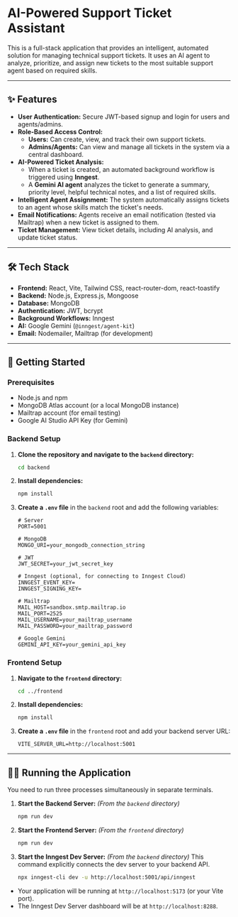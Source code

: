 # AI-Powered Support Ticket Assistant

This is a full-stack application that provides an intelligent, automated solution for managing technical support tickets. It uses an AI agent to analyze, prioritize, and assign new tickets to the most suitable support agent based on required skills.

---

## ✨ Features

- **User Authentication:** Secure JWT-based signup and login for users and agents/admins.
- **Role-Based Access Control:**
  - **Users:** Can create, view, and track their own support tickets.
  - **Admins/Agents:** Can view and manage all tickets in the system via a central dashboard.
- **AI-Powered Ticket Analysis:**
  - When a ticket is created, an automated background workflow is triggered using **Inngest**.
  - A **Gemini AI agent** analyzes the ticket to generate a summary, priority level, helpful technical notes, and a list of required skills.
- **Intelligent Agent Assignment:** The system automatically assigns tickets to an agent whose skills match the ticket's needs.
- **Email Notifications:** Agents receive an email notification (tested via Mailtrap) when a new ticket is assigned to them.
- **Ticket Management:** View ticket details, including AI analysis, and update ticket status.

---

## 🛠️ Tech Stack

- **Frontend:** React, Vite, Tailwind CSS, react-router-dom, react-toastify
- **Backend:** Node.js, Express.js, Mongoose
- **Database:** MongoDB
- **Authentication:** JWT, bcrypt
- **Background Workflows:** Inngest
- **AI:** Google Gemini (`@inngest/agent-kit`)
- **Email:** Nodemailer, Mailtrap (for development)

---

## 🚀 Getting Started

### Prerequisites

- Node.js and npm
- MongoDB Atlas account (or a local MongoDB instance)
- Mailtrap account (for email testing)
- Google AI Studio API Key (for Gemini)

### Backend Setup

1.  **Clone the repository and navigate to the `backend` directory:**
    ```bash
    cd backend
    ```

2.  **Install dependencies:**
    ```bash
    npm install
    ```

3.  **Create a `.env` file** in the `backend` root and add the following variables:
    ```env
    # Server
    PORT=5001

    # MongoDB
    MONGO_URI=your_mongodb_connection_string

    # JWT
    JWT_SECRET=your_jwt_secret_key

    # Inngest (optional, for connecting to Inngest Cloud)
    INNGEST_EVENT_KEY=
    INNGEST_SIGNING_KEY=

    # Mailtrap
    MAIL_HOST=sandbox.smtp.mailtrap.io
    MAIL_PORT=2525
    MAIL_USERNAME=your_mailtrap_username
    MAIL_PASSWORD=your_mailtrap_password

    # Google Gemini
    GEMINI_API_KEY=your_gemini_api_key
    ```

### Frontend Setup

1.  **Navigate to the `frontend` directory:**
    ```bash
    cd ../frontend
    ```

2.  **Install dependencies:**
    ```bash
    npm install
    ```

3.  **Create a `.env` file** in the `frontend` root and add your backend server URL:
    ```env
    VITE_SERVER_URL=http://localhost:5001
    ```

---

## 🏃‍♂️ Running the Application

You need to run three processes simultaneously in separate terminals.

1.  **Start the Backend Server:**
    *(From the `backend` directory)*
    ```bash
    npm run dev
    ```

2.  **Start the Frontend Server:**
    *(From the `frontend` directory)*
    ```bash
    npm run dev
    ```

3.  **Start the Inngest Dev Server:**
    *(From the `backend` directory)*
    This command explicitly connects the dev server to your backend API.
    ```bash
    npx inngest-cli dev -u http://localhost:5001/api/inngest
    ```

-   Your application will be running at `http://localhost:5173` (or your Vite port).
-   The Inngest Dev Server dashboard will be at `http://localhost:8288`.